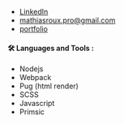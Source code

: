 - [LinkedIn](https://www.linkedin.com/in/mathias-roux/)
- [mathiasroux.pro@gmail.com](mailto:mathiasroux.pro@gmail.com)
- [portfolio](http://www.rouxmathias.site)

#### :hammer_and_wrench: Languages and Tools :

- Nodejs
- Webpack
- Pug (html render)
- SCSS
- Javascript
- Primsic



